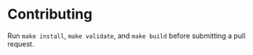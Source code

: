 # Contributing

Run `make install`, `make validate`, and `make build` before submitting a pull request.
